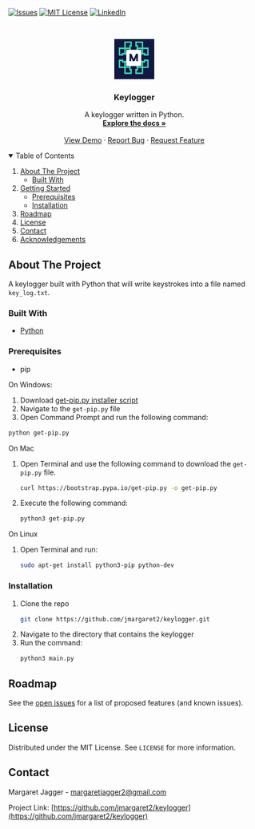 <!-- PROJECT SHIELDS -->
<!--
*** I'm using markdown "reference style" links for readability.
*** Reference links are enclosed in brackets [ ] instead of parentheses ( ).
*** See the bottom of this document for the declaration of the reference variables
*** for contributors-url, forks-url, etc. This is an optional, concise syntax you may use.
*** https://www.markdownguide.org/basic-syntax/#reference-style-links
-->
[![Issues][issues-shield]][issues-url]
[![MIT License][license-shield]][license-url]
[![LinkedIn][linkedin-shield]][linkedin-url]



<!-- PROJECT LOGO -->
<br />
<p align="center">
  <a href="https://github.com/jmargaret2/keylogger">
    <img src="images/logo.png" alt="Logo" width="80" height="80">
  </a>

  <h3 align="center">Keylogger</h3>

  <p align="center">
    A keylogger written in Python. 
    <br />
    <a href="https://github.com/jmargaret2/keylogger"><strong>Explore the docs »</strong></a>
    <br />
    <br />
    <a href="https://github.com/jmargaret2/keylogger">View Demo</a>
    ·
    <a href="https://github.com/jmargaret2/keylogger/issues">Report Bug</a>
    ·
    <a href="https://github.com/jmargaret2/keylogger/issues">Request Feature</a>
  </p>
</p>



<!-- TABLE OF CONTENTS -->
<details open="open">
  <summary>Table of Contents</summary>
  <ol>
    <li>
      <a href="#about-the-project">About The Project</a>
      <ul>
        <li><a href="#built-with">Built With</a></li>
      </ul>
    </li>
    <li>
      <a href="#getting-started">Getting Started</a>
      <ul>
        <li><a href="#prerequisites">Prerequisites</a></li>
        <li><a href="#installation">Installation</a></li>
      </ul>
    </li>
    <li><a href="#roadmap">Roadmap</a></li>
    <li><a href="#license">License</a></li>
    <li><a href="#contact">Contact</a></li>
    <li><a href="#acknowledgements">Acknowledgements</a></li>
  </ol>
</details>



<!-- ABOUT THE PROJECT -->
## About The Project

A keylogger built with Python that will write keystrokes into a file named ```key_log.txt```.

### Built With

* [Python](https://python.org)



<!-- GETTING STARTED -->

### Prerequisites

* pip

On Windows:
1. Download [get-pip.py installer script](https://bootstrap.pypa.io/3.2/get-pip.py)
2. Navigate to the ```get-pip.py``` file
3. Open Command Prompt and run the following command:
  ```sh
  python get-pip.py
  ```

On Mac

1. Open Terminal and use the following command to download the ```get-pip.py``` file.
    ```sh
    curl https://bootstrap.pypa.io/get-pip.py -o get-pip.py
    ```
2. Execute the following command:
    ```sh
    python3 get-pip.py
    ```

On Linux

1. Open Terminal and run:
    ```sh
    sudo apt-get install python3-pip python-dev
    ```

### Installation

1. Clone the repo
    ```sh
    git clone https://github.com/jmargaret2/keylogger.git
    ```
2. Navigate to the directory that contains the keylogger
2. Run the command:
   ```sh
   python3 main.py
   ```

<!-- ROADMAP -->
## Roadmap

See the [open issues](https://github.com/jmargaret2/keylogger/issues) for a list of proposed features (and 
known issues).

<!-- LICENSE -->
## License

Distributed under the MIT License. See `LICENSE` for more information.



<!-- CONTACT -->
## Contact

Margaret Jagger - margaretjagger2@gmail.com

Project Link: [https://github.com/jmargaret2/keylogger](https://github.com/jmargaret2/keylogger)


<!-- MARKDOWN LINKS & IMAGES -->
<!-- https://www.markdownguide.org/basic-syntax/#reference-style-links -->
[issues-shield]: https://img.shields.io/github/issues/othneildrew/Best-README-Template.svg?style=for-the-badge
[issues-url]: https://github.com/jmargaret2/keylogger/issues
[license-shield]: https://img.shields.io/github/license/othneildrew/Best-README-Template.svg?style=for-the-badge
[license-url]: https://github.com/jmargaret2/keylogger/blob/master/LICENSE
[linkedin-shield]: https://img.shields.io/badge/-LinkedIn-black.svg?style=for-the-badge&logo=linkedin&colorB=555
[linkedin-url]: https://linkedin.com/in/jmargaret2